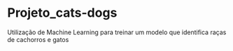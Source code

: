 # Projeto_cats-dogs
Utilização de Machine Learning para treinar um modelo que identifica raças de cachorros e gatos
